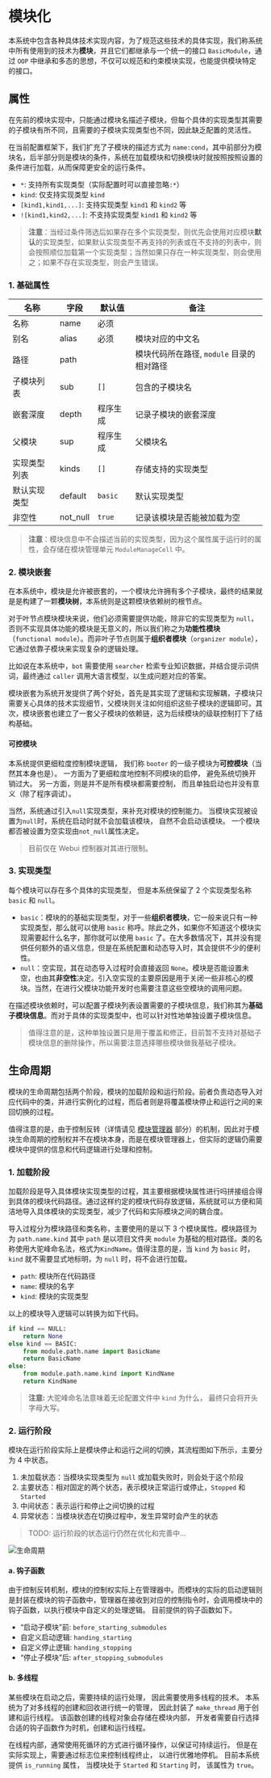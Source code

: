 # 模块化

本系统中包含各种具体技术实现内容，为了规范这些技术的具体实现，我们称系统中所有使用到的技术为**模块**，并且它们都继承与一个统一的接口 `BasicModule`，通过 `OOP` 中继承和多态的思想，不仅可以规范和约束模块实现，也能提供模块特定的接口。

## 属性

在先前的模块实现中，只能通过模块名描述子模块，但每个具体的实现类型其需要的子模块有所不同，且需要的子模块实现类型也不同，因此缺乏配置的灵活性。

在当前配置框架下，我们扩充了子模块的描述方式为 `name:cond`，其中前部分为模块名，后半部分则是模块的条件，系统在加载模块和切换模块时就按照按照设置的条件进行加载，从而保障更安全的运行条件。

-   `*`: 支持所有实现类型（实际配置时可以直接忽略`:*`）
-   `kind`: 仅支持实现类型 `kind`
-   `[kind1,kind1,...]`: 支持实现类型 `kind1` 和 `kind2` 等
-   `![kind1,kind2,...]`: 不支持实现类型 `kind1` 和 `kind2` 等

> **注意**：当经过条件筛选后如果存在多个实现类型，则优先会使用对应模块**默认**的实现类型，如果默认实现类型不再支持的列表或在不支持的列表中，则会按照顺位加载第一个实现类型；当然如果只存在一种实现类型，则会使用之；如果不存在实现类型，则会产生错误。

### 1. 基础属性

| 名称         | 字段     | 默认值   | 备注                                      |
| ------------ | -------- | -------- | ----------------------------------------- |
| 名称         | name     | 必须     |                                           |
| 别名         | alias    | 必须     | 模块对应的中文名                          |
| 路径         | path     | ` `      | 模块代码所在路径, `module` 目录的相对路径 |
| 子模块列表   | sub      | `[]`     | 包含的子模块名                            |
| 嵌套深度     | depth    | 程序生成 | 记录子模块的嵌套深度                      |
| 父模块       | sup      | 程序生成 | 父模块名                                  |
| 实现类型列表 | kinds    | `[]`     | 存储支持的实现类型                        |
| 默认实现类型 | default  | `basic`  | 默认实现类型                              |
| 非空性       | not_null | `true`   | 记录该模块是否能被加载为空                |

> **注意**：模块信息中不会描述当前的实现类型，因为这个属性属于运行时的属性，会存储在模块管理单元 `ModuleManageCell` 中。

### 2. 模块嵌套

在本系统中，模块是允许被嵌套的，一个模块允许拥有多个子模块，最终的结果就是是构建了一颗**模块树**，本系统则是这颗模块依赖树的根节点。

对于叶节点模块模块来说，他们必须需要提供功能，除非它的实现类型为 `null`，否则不实现具体功能的模块是无意义的，所以我们称之为**功能性模块**（`functional module`）。而非叶子节点则属于**组织者模块**（`organizer module`），它通过依靠子模块来实现复杂的逻辑处理。

比如说在本系统中，`bot` 需要使用 `searcher` 检索专业知识数据，并结合提示词供词，最终通过 `caller` 调用大语言模型，以生成问题对应的答案。

模块嵌套为系统开发提供了两个好处，首先是其实现了逻辑和实现解耦，子模块只需要关心具体的技术实现细节，父模块则关注如何组织这些子模块的逻辑即可。其次，模块嵌套也建立了一套父子模块的依赖链，这为后续模块的级联控制打下了结构基础。

#### 可控模块

本系统提供更细粒度控制模块逻辑，
我们称 `booter` 的一级子模块为**可控模块**（当然其本身也是）。
一方面为了更细粒度地控制不同模块的启停，
避免系统切换开销过大。
另一方面，则是并不是所有模块都需要控制，
而且单独启动也并没有意义（除了程序调试）。

当然，系统通过引入`null`实现类型，来补充对模块的控制能力。
当模块实现被设置为`null`时，系统在启动时就不会加载该模块，
自然不会启动该模块。
一个模块都否被设置为空实现由`not_null`属性决定。

> 目前仅在 Webui 控制器对其进行限制。

### 3. 实现类型

每个模块可以存在多个具体的实现类型，
但是本系统保留了 2 个实现类型名称 `basic` 和 `null`。

-   `basic`：模块的的基础实现类型，对于一些**组织者模块**，它一般来说只有一种实现类型，那么就可以使用 `basic` 称呼。除此之外，如果你不知道这个模块实现需要起什么名字，那你就可以使用 `basic` 了。在大多数情况下，其并没有提供任何额外的语义信息，但是在系统配置和动态导入时，其会提供不少的便利性。
-   `null`：空实现，其在动态导入过程时会直接返回 `None`。模块是否能设置未空，也由其**非空性**决定。引入空实现的主要原因是用于关闭一些非核心的模块。当然，在进行父模块功能开发时也需要注意这些空模块的调用问题。

在描述模块依赖时，可以配置子模块列表设置需要的子模块信息，我们称其为**基础子模块信息**。而对于具体的实现类型中，也可以针对性地单独设置子模块信息。

> 值得注意的是，这种单独设置只是用于覆盖和修正，目前暂不支持对基础子模块信息的删除操作，所以需要注意选择哪些模块做我基础子模块。

## 生命周期

模块的生命周期包括两个阶段，模块的加载阶段和运行阶段。前者负责动态导入对应代码中的类，并进行实例化的过程，而后者则是将覆盖模块停止和运行之间的来回切换的过程。

值得注意的是，由于控制反转（详情请见 [模块管理器](./manager.md) 部分）的机制，因此对于模块生命周期的控制权并不在模块本身，而是在模块管理器上，但实际的逻辑仍需要模块中提供的信息和代码逻辑进行处理和控制。

### 1. 加载阶段

加载阶段是导入具体模块实现类型的过程，其主要根据模块属性进行吗拼接组合得到具体的模块代码路径。通过这样约定的模块代码存放逻辑，系统就可以方便和简洁地导入具体模块的实现类型，减少了代码和实际模块之间的耦合度。

导入过程分为模块路径和类名称，主要使用的是以下 3 个模块属性。模块路径为为 `path.name.kind` 其中 `path` 是以项目文件夹 `module` 为基础的相对路径。类的名称使用大驼峰命名法，格式为`KindName`。值得注意的是，当 `kind` 为 `basic` 时，`kind` 就不需要显式地标明，为 `null` 时，将不会进行加载。

-   `path`: 模块所在代码路径
-   `name`: 模块的名字
-   `kind`: 模块的实现类型

以上的模块导入逻辑可以转换为如下代码。

```python
if kind == NULL:
    return None
else kind == BASIC:
    from module.path.name import BasicName
    return BasicName
else:
    from module.path.name.kind import KindName
    return KindName
```

> **注意:** 大驼峰命名法意味着无论配置文件中 `kind` 为什么，
> 最终只会将开头字母大写。

### 2. 运行阶段

模块在运行阶段实际上是模块停止和运行之间的切换，其流程图如下所示，主要分为 4 中状态。

1. 未加载状态：当模块实现类型为 `null` 或加载失败时，则会处于这个阶段
2. 主要状态：相对固定的两个状态，表示模块正常运行或停止，`Stopped` 和 `Started`
3. 中间状态：表示运行和停止之间切换的过程
4. 异常状态：当模块状态在切换过程中，发生异常时会产生的状态

> TODO: 运行阶段的状态运行仍然在优化和完善中...

![生命周期](./img/life_cycle.svg)

#### a. 钩子函数

由于控制反转机制，模块的控制权实际上在管理器中。而模块的实际的启动逻辑则是封装在模块的钩子函数中，管理器在接收到对应的控制指令时，会调用模块中的钩子函数，以执行模块中自定义的处理逻辑。
目前提供的钩子函数如下。

-   “启动子模块”前: `before_starting_submodules`
-   自定义启动逻辑: `handing_starting`
-   自定义停止逻辑: `handing_stopping`
-   “停止子模块”后: `after_stopping_submodules`

#### b. 多线程

某些模块在启动之后，需要持续的运行处理，
因此需要使用多线程的技术。
本系统为了对多线程的创建和回收进行统一的管理，
因此封装了 `make_thread` 用于创建和运行线程。
该函数创建的线程对象会存储在模块内部，
开发者需要自行选择合适的钩子函数作为时机，创建和运行线程。

在线程内部，通常使用死循环的方式进行循环操作，以保证可持续运行。
但是在实际实现上，需要通过标志位来控制线程终止，
以进行优雅地停机。
目前本系统提供 `is_running` 属性，
当模块处于 `Started` 和 `Starting` 时，
该属性为 `true`。
